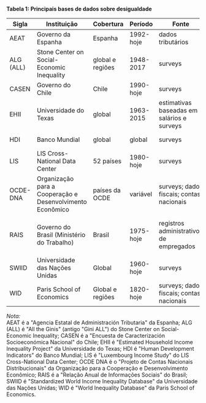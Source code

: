 
**Tabela 1: Principais bases de dados sobre desigualdade**

| **Sigla**   | **Instituição**                                          | **Cobertura**            | **Período**    | **Fonte**                                    | **Medidas**                                 |
|------------|--------------------------------------------------------|------------------------|--------------|----------------------------------------------|--------------------------------------------|
| AEAT       | Governo da Espanha                                     | Espanha                | 1992-hoje     | dados tributários                           | dados fiscais                              |
| ALG (ALL)  | Stone Center on Social-Economic Inequality            | global e regiões      | 1948-2017     | surveys                                     | Gini compilados de várias fontes          |
| CASEN      | Governo do Chile                                       | Chile                  | 1990-hoje     | surveys                                     | Gini                                      |
| EHII       | Universidade do Texas                                 | global                 | 1963-2015     | estimativas baseadas em salários e surveys | Gini estimado                             |
| HDI        | Banco Mundial                                         | global                 | global        | surveys                                     | IDH e relacionados                         |
| LIS        | LIS Cross-National Data Center                        | 52 países              | 1980-hoje     | surveys                                     | Gini e percentis                           |
| OCDE-DNA   | Organização para a Cooperação e Desenvolvimento Econômico | países da OCDE        | variável      | surveys; dados fiscais; contas nacionais   | percentis                                  |
| RAIS       | Governo do Brasil (Ministério do Trabalho)           | Brasil                 | 1975-hoje     | registros administrativos de empregados     | distribuição salarial, indicadores de formalidade |
| SWIID      | Universidade das Nações Unidas                        | Global                 | 1960-hoje     | surveys                                     | Gini                                      |
| WID        | Paris School of Economics                            | Global e regiões       | 1820-hoje     | surveys; dados fiscais; contas nacionais   | percentis                                  |

*Nota:*  
AEAT é a "Agencia Estatal de Administración Tributaria" da Espanha; ALG (ALL) é "All the Ginis" (antigo "Gini ALL") do Stone Center on Social-Economic Inequality; CASEN é a "Encuesta de Caracterización Socioeconómica Nacional" do Chile; EHII é "Estimated Household Income Inequality Project" da Universidade do Texas; HDI é "Human Development Indicators" do Banco Mundial; LIS é "Luxembourg Income Study" do LIS Cross-National Data Center; OCDE DNA é o "Projeto de Contas Nacionais Distribucionais" da Organização para a Cooperação e Desenvolvimento Econômico; RAIS é a "Relação Anual de Informações Sociais" do Brasil; SWIID é "Standardized World Income Inequality Database" da Universidade das Nações Unidas; WID é "World Inequality Database" da Paris School of Economics.

